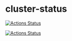 # cluster-status

[![Actions Status](https://github.com/CoolZeroNL/cluster-status/workflows/Demonstrate%20GitHub%20Actions/badge.svg)](https://github.com/CoolZeroNL/cluster-status/actions)

[![Actions Status](https://github.com/CoolZeroNL/cluster-status/workflows/.github/workflows/run.yml/badge.svg)](https://github.com/CoolZeroNL/cluster-status/actions)
